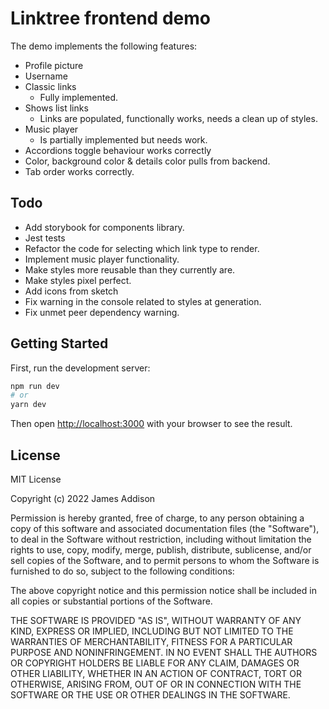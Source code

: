 # Linktree frontend demo

The demo implements the following features:

- Profile picture
- Username
- Classic links
  - Fully implemented.
- Shows list links
  - Links are populated, functionally works, needs a clean up of styles.
- Music player
  - Is partially implemented but needs work.
- Accordions toggle behaviour works correctly
- Color, background color & details color pulls from backend.
- Tab order works correctly.

## Todo

- Add storybook for components library.
- Jest tests
- Refactor the code for selecting which link type to render.
- Implement music player functionality.
- Make styles more reusable than they currently are.
- Make styles pixel perfect.
- Add icons from sketch
- Fix warning in the console related to styles at generation.
- Fix unmet peer dependency warning.

## Getting Started

First, run the development server:

```bash
npm run dev
# or
yarn dev
```

Then open [http://localhost:3000](http://localhost:3000) with your browser to see the result.

## License
MIT License

Copyright (c) 2022 James Addison

Permission is hereby granted, free of charge, to any person obtaining a copy
of this software and associated documentation files (the "Software"), to deal
in the Software without restriction, including without limitation the rights
to use, copy, modify, merge, publish, distribute, sublicense, and/or sell
copies of the Software, and to permit persons to whom the Software is
furnished to do so, subject to the following conditions:

The above copyright notice and this permission notice shall be included in all
copies or substantial portions of the Software.

THE SOFTWARE IS PROVIDED "AS IS", WITHOUT WARRANTY OF ANY KIND, EXPRESS OR
IMPLIED, INCLUDING BUT NOT LIMITED TO THE WARRANTIES OF MERCHANTABILITY,
FITNESS FOR A PARTICULAR PURPOSE AND NONINFRINGEMENT. IN NO EVENT SHALL THE
AUTHORS OR COPYRIGHT HOLDERS BE LIABLE FOR ANY CLAIM, DAMAGES OR OTHER
LIABILITY, WHETHER IN AN ACTION OF CONTRACT, TORT OR OTHERWISE, ARISING FROM,
OUT OF OR IN CONNECTION WITH THE SOFTWARE OR THE USE OR OTHER DEALINGS IN THE
SOFTWARE.
